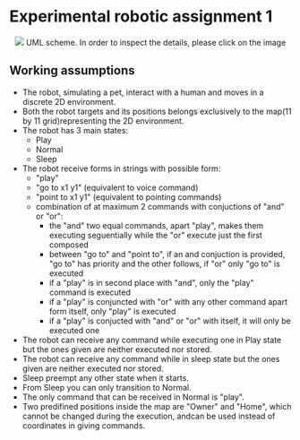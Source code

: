 # Experimental robotic assignment 1


<p align="center">
  <img src="https://github.com/andreabradpitto/SofAr-project/blob/master/Images/Finite_state_machines.PNG?raw=true "Title"">
  UML scheme. In order to inspect the details, please click on the image
</p>

## Working assumptions

* The robot, simulating a pet, interact with a human and moves in a discrete 2D environment.
* Both the robot targets and its positions belongs exclusively to the map(11 by 11 grid)representing the 2D environment.
* The robot has 3 main states:
	- Play
	- Normal
	- Sleep
* The robot receive forms in strings with possible form:
	- "play"	
	- "go to x1 y1" (equivalent to voice command)
	- "point to x1 y1" (equivalent to pointing commands)
	- combination of at maximum 2 commands with conjuctions of "and" or "or":
		- the "and" two equal commands, apart "play", makes them executing seguentially while the "or" execute just the first composed
		- between "go to" and "point to", if an and conjuction is provided, "go to" has priority and the other follows, if "or" only "go to" is executed
		- if a "play" is in second place with "and", only the "play" command is executed
		- if a "play" is conjuncted with "or" with any other command apart form itself, only "play" is executed
		- if a "play" is conjucted with "and" or "or" with itself, it will only be executed one
* The robot can receive any command while executing one in Play state but the ones given are neither executed nor stored.
* The robot can receive any command while in sleep state but the ones given are neither executed nor stored.
* Sleep preempt any other state when it starts.
* From Sleep you can only transition to Normal.
* The only command that can be received in Normal is "play".
* Two predifined positions inside the map are "Owner" and "Home", which cannot be changed during the execution, andcan be used instead of coordinates in giving commands.

